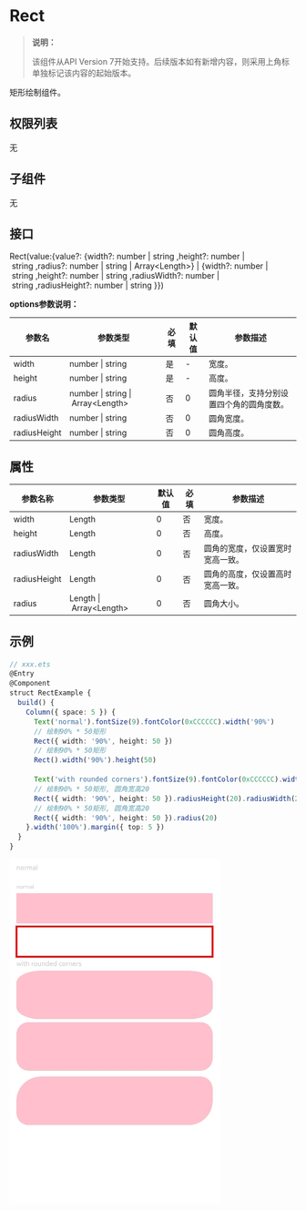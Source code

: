 # Rect

>  **说明：**
>
>  该组件从API Version 7开始支持。后续版本如有新增内容，则采用上角标单独标记该内容的起始版本。


矩形绘制组件。


## 权限列表

无


## 子组件

无


## 接口

Rect(value:{value?: {width?: number&nbsp;|&nbsp;string&nbsp;,height?: number&nbsp;|&nbsp;string&nbsp;,radius?: number&nbsp;|&nbsp;string&nbsp;| Array&lt;Length&gt;} | {width?: number&nbsp;|&nbsp;string&nbsp;,height?: number&nbsp;|&nbsp;string&nbsp;,radiusWidth?: number&nbsp;|&nbsp;string&nbsp;,radiusHeight?: number&nbsp;|&nbsp;string&nbsp;}})

**options参数说明：**

| 参数名       | 参数类型                                                    | 必填 | 默认值 | 参数描述                                 |
| ------------ | ----------------------------------------------------------- | ---- | ------ | ---------------------------------------- |
| width        | number&nbsp;\|&nbsp;string                                  | 是   | -      | 宽度。                                   |
| height       | number&nbsp;\|&nbsp;string                                  | 是   | -      | 高度。                                   |
| radius       | number&nbsp;\|&nbsp;string&nbsp;\|&nbsp;Array&lt;Length&gt; | 否   | 0      | 圆角半径，支持分别设置四个角的圆角度数。 |
| radiusWidth  | number&nbsp;\|&nbsp;string                                  | 否   | 0      | 圆角宽度。                               |
| radiusHeight | number&nbsp;\|&nbsp;string                                  | 否   | 0      | 圆角高度。                               |

## 属性

| 参数名称         | 参数类型                                    | 默认值  | 必填   | 参数描述             |
| ------------ | --------------------------------------- | ---- | ---- | ---------------- |
| width        | Length                                  | 0    | 否    | 宽度。              |
| height       | Length                                  | 0    | 否    | 高度。              |
| radiusWidth  | Length                                  | 0    | 否    | 圆角的宽度，仅设置宽时宽高一致。 |
| radiusHeight | Length                                  | 0    | 否    | 圆角的高度，仅设置高时宽高一致。 |
| radius       | Length&nbsp;\|&nbsp;Array&lt;Length&gt; | 0    | 否    | 圆角大小。            |


## 示例

```ts
// xxx.ets
@Entry
@Component
struct RectExample {
  build() {
    Column({ space: 5 }) {
      Text('normal').fontSize(9).fontColor(0xCCCCCC).width('90%')
      // 绘制90% * 50矩形
      Rect({ width: '90%', height: 50 })
      // 绘制90% * 50矩形
      Rect().width('90%').height(50)

      Text('with rounded corners').fontSize(9).fontColor(0xCCCCCC).width('90%')
      // 绘制90% * 50矩形, 圆角宽高20
      Rect({ width: '90%', height: 50 }).radiusHeight(20).radiusWidth(20)
      // 绘制90% * 50矩形, 圆角宽高20
      Rect({ width: '90%', height: 50 }).radius(20)
    }.width('100%').margin({ top: 5 })
  }
}
```

![zh-cn_image_0000001174264386](figures/zh-cn_image_0000001174264386.png)
